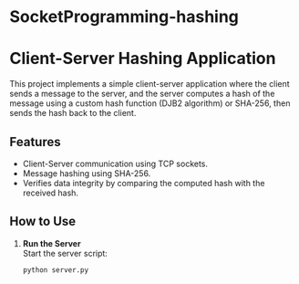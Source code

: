 ﻿# SocketProgramming-hashing
 # Client-Server Hashing Application

This project implements a simple client-server application where the client sends a message to the server, and the server computes a hash of the message using a custom hash function (DJB2 algorithm) or SHA-256, then sends the hash back to the client.

## Features
- Client-Server communication using TCP sockets.
- Message hashing using SHA-256.
- Verifies data integrity by comparing the computed hash with the received hash.

## How to Use
1. **Run the Server**  
   Start the server script:  
   ```bash
   python server.py

